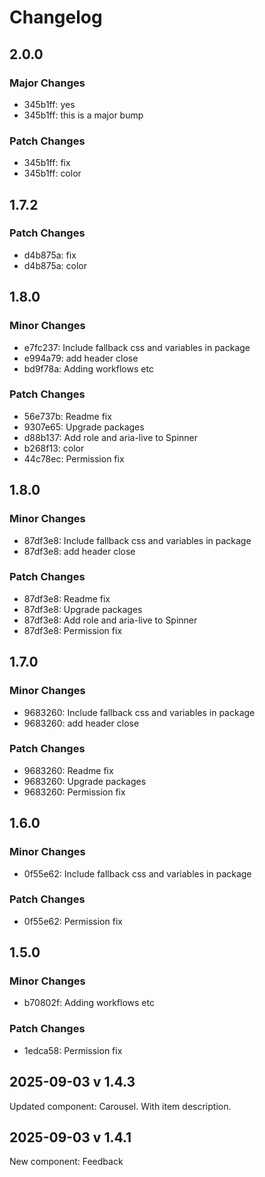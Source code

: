 # Changelog

## 2.0.0

### Major Changes

- 345b1ff: yes
- 345b1ff: this is a major bump

### Patch Changes

- 345b1ff: fix
- 345b1ff: color

## 1.7.2

### Patch Changes

- d4b875a: fix
- d4b875a: color

## 1.8.0

### Minor Changes

- e7fc237: Include fallback css and variables in package
- e994a79: add header close
- bd9f78a: Adding workflows etc

### Patch Changes

- 56e737b: Readme fix
- 9307e65: Upgrade packages
- d88b137: Add role and aria-live to Spinner
- b268f13: color
- 44c78ec: Permission fix

## 1.8.0

### Minor Changes

- 87df3e8: Include fallback css and variables in package
- 87df3e8: add header close

### Patch Changes

- 87df3e8: Readme fix
- 87df3e8: Upgrade packages
- 87df3e8: Add role and aria-live to Spinner
- 87df3e8: Permission fix

## 1.7.0

### Minor Changes

- 9683260: Include fallback css and variables in package
- 9683260: add header close

### Patch Changes

- 9683260: Readme fix
- 9683260: Upgrade packages
- 9683260: Permission fix

## 1.6.0

### Minor Changes

- 0f55e62: Include fallback css and variables in package

### Patch Changes

- 0f55e62: Permission fix

## 1.5.0

### Minor Changes

- b70802f: Adding workflows etc

### Patch Changes

- 1edca58: Permission fix

## 2025-09-03 v 1.4.3

Updated component: Carousel. With item description.

## 2025-09-03 v 1.4.1

New component: Feedback
